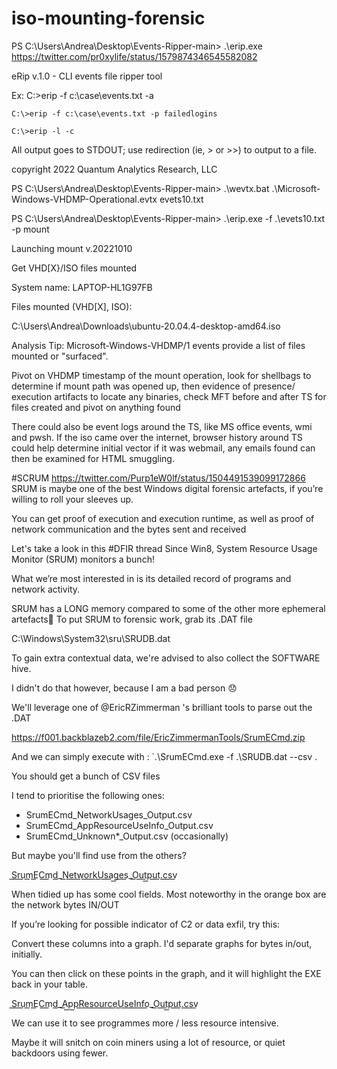 # iso-mounting-forensic

PS C:\Users\Andrea\Desktop\Events-Ripper-main> .\erip.exe
https://twitter.com/pr0xylife/status/1579874346545582082

eRip v.1.0 - CLI events file ripper tool


Ex: C:\>erip -f c:\case\events.txt -a

    C:\>erip -f c:\case\events.txt -p failedlogins
    
    C:\>erip -l -c

All output goes to STDOUT; use redirection (ie, > or >>) to output to a file.

copyright 2022 Quantum Analytics Research, LLC

PS C:\Users\Andrea\Desktop\Events-Ripper-main> .\wevtx.bat .\Microsoft-Windows-VHDMP-Operational.evtx evets10.txt

PS C:\Users\Andrea\Desktop\Events-Ripper-main> .\erip.exe -f .\evets10.txt -p mount

Launching mount v.20221010

Get VHD[X}/ISO files mounted


System name: LAPTOP-HL1G97FB

Files mounted (VHD[X], ISO):

C:\Users\Andrea\Downloads\ubuntu-20.04.4-desktop-amd64.iso

Analysis Tip: Microsoft-Windows-VHDMP/1 events provide a list of files mounted or "surfaced".

Pivot on VHDMP timestamp of the mount operation, look for shellbags to determine if mount path was opened up, then evidence of presence/ execution artifacts to locate any binaries, check MFT before and after TS for files created and pivot on anything found

There could also be event logs around the TS, like MS office events, wmi and pwsh. If the iso came over the internet, browser history around TS could help determine initial vector if it was webmail, any emails found can then be examined for HTML smuggling.

#SCRUM https://twitter.com/Purp1eW0lf/status/1504491539099172866
SRUM is maybe one of the best Windows digital forensic artefacts, if you’re willing to roll your sleeves up. 

You can get proof of execution and execution runtime, as well as proof of network communication and the bytes sent and received

Let's take a look in this #DFIR thread
Since Win8, System Resource Usage Monitor (SRUM) monitors a bunch! 

What we’re most interested in is its detailed record of programs and network activity. 

SRUM has a LONG memory compared to some of the other more ephemeral artefacts📜
To put SRUM to forensic work, grab its .DAT file

C:\Windows\System32\sru\SRUDB.dat

To gain extra contextual data, we're advised to also collect the SOFTWARE hive. 

I didn't do that however, because I am a bad person 😞

We'll leverage one of 
@EricRZimmerman
's brilliant tools to parse out the .DAT

https://f001.backblazeb2.com/file/EricZimmermanTools/SrumECmd.zip

And we can simply execute with : `.\SrumECmd.exe -f .\SRUDB.dat --csv .

You should get a bunch of CSV files 

I tend to prioritise the following ones:
- SrumECmd_NetworkUsages_Output.csv
- SrumECmd_AppResourceUseInfo_Output.csv
- SrumECmd_Unknown*_Output.csv (occasionally)

But maybe you'll find use from the others?

S͟r͟u͟m͟E͟C͟m͟d͟_N͟e͟t͟w͟o͟r͟k͟U͟s͟a͟g͟e͟s͟_O͟u͟t͟p͟u͟t͟.c͟s͟v͟

When tidied up has some cool fields. Most noteworthy in the orange box are the network bytes IN/OUT

If you’re looking for possible indicator of C2 or data exfil, try this:

Convert these columns into a graph. I'd separate graphs for bytes in/out, initially. 

You can then click on these points in the graph, and it will highlight the EXE back in your table.

S͟r͟u͟m͟E͟C͟m͟d͟_A͟p͟p͟R͟e͟s͟o͟u͟r͟c͟e͟U͟s͟e͟I͟n͟f͟o͟_O͟u͟t͟p͟u͟t͟.c͟s͟v͟ 

We can use it to see programmes more / less resource intensive. 

Maybe it will snitch on coin miners using a lot of resource, or quiet backdoors using fewer.
